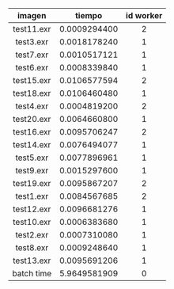 imagen|tiempo|id worker
:---:|:---:|:---:
test11.exr|0.0009294400|2
test3.exr|0.0018178240|1
test7.exr|0.0010517121|1
test6.exr|0.0008339840|1
test15.exr|0.0106577594|2
test18.exr|0.0106460480|1
test4.exr|0.0004819200|2
test20.exr|0.0064660800|1
test16.exr|0.0095706247|2
test14.exr|0.0076494077|1
test5.exr|0.0077896961|1
test9.exr|0.0015297600|1
test19.exr|0.0095867207|2
test1.exr|0.0084567685|2
test12.exr|0.0096681276|1
test10.exr|0.0006383680|1
test2.exr|0.0007310080|1
test8.exr|0.0009248640|1
test13.exr|0.0095691206|1
batch time|5.9649581909|0
